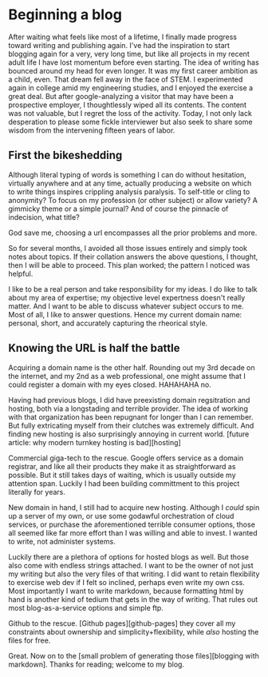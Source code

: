 # Beginning a blog

After waiting what feels like most of a lifetime, I finally made progress toward writing and publishing again.  I've had the inspiration to start blogging again for a very, very long time, but like all projects in my recent adult life I have lost momentum before even starting.
The idea of writing has bounced around my head for even longer.  It was my first career ambition as a child, even.  That dream fell away in the face of STEM.  I experimented again in college amid my engineering studies, and I enjoyed the exercise a great deal.  But after google-analyzing a visitor that may have been a prospective employer, I thoughtlessly wiped all its contents.  The content was not valuable, but I regret the loss of the activity.
Today, I not only lack desperation to please some fickle interviewer but also seek to share some wisdom from the intervening fifteen years of labor.

## First the bikeshedding
Although literal typing of words is something I can do without hesitation, virtually anywhere and at any time, actually producing a website on which to write things inspires crippling analysis paralysis.  To self-title or cling to anonymity?  To focus on my profession (or other subject) or allow variety?  A gimmicky theme or a simple journal?  And of course the pinnacle of indecision, what title?

God save me, choosing a url encompasses all the prior problems and more.

So for several months, I avoided all those issues entirely and simply took notes about topics.  If their collation answers the above questions, I thought, then I will be able to proceed.  This plan worked; the pattern I noticed was helpful.  

I like to be a real person and take responsibility for my ideas.  I do like to talk about my area of expertise; my objective level expertness doesn't really matter.  And I want to be able to discuss whatever subject occurs to me.  Most of all, I like to answer questions.  Hence my current domain name: personal, short, and accurately capturing the rheorical style.

## Knowing the URL is half the battle
Acquiring a domain name is the other half.  Rounding out my 3rd decade on the internet, and my 2nd as a web professional, one might assume that I could register a domain with my eyes closed.  HAHAHAHA no.

Having had previous blogs, I did have preexisting domain regsitration and hosting, both via a longstading and terrible provider.  The idea of working with that organization has been repugnant for longer than I can remember.  But fully extricating myself from their clutches was extremely difficult.  And finding new hosting is also surprisingly annoying in current world.  [future article: why modern turnkey hosting is bad][hosting]

Commercial giga-tech to the rescue.  Google offers service as a domain registrar, and like all their products they make it as straightforward as possible.  But it still takes days of waiting, which is usually outside my attention span.  Luckily I had been building committment to this project literally for years.

New domain in hand, I still had to acquire new hosting.  Although I _could_ spin up a server of my own, or use some godawful orchestration of cloud services, or purchase the aforementioned terrible consumer options, those all seemed like far more effort than I was willing and able to invest.  I wanted to write, not administer systems.

Luckily there are a plethora of options for hosted blogs as well.  But those also come with endless strings attached.  I want to be the owner of not just my writing but also the very files of that writing.  I did want to retain flexibility to exercise web dev if I felt so inclined, perhaps even write my own css.  Most importantly I want to write markdown, because formatting html by hand is another kind of tedium that gets in the way of writing.  That rules out most blog-as-a-service options and simple ftp.

Github to the rescue.  [Github pages][github-pages] they cover all my constraints about ownership and simplicity+flexibility, while _also_ hosting the files for free.

Great.  Now on to the [small problem of generating those files][blogging with markdown].  Thanks for reading; welcome to my blog.

